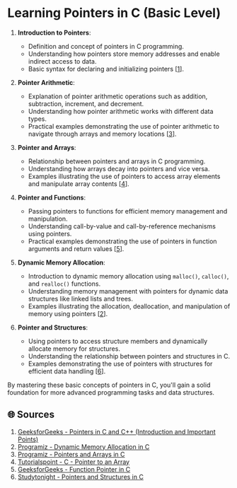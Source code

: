 # Learning Pointers in C (Basic Level)

1. **Introduction to Pointers**:
   - Definition and concept of pointers in C programming.
   - Understanding how pointers store memory addresses and enable indirect access to data.
   - Basic syntax for declaring and initializing pointers [[1](https://www.geeksforgeeks.org/pointers-in-c-and-c-set-1-introduction-and-important-points/)].

2. **Pointer Arithmetic**:
   - Explanation of pointer arithmetic operations such as addition, subtraction, increment, and decrement.
   - Understanding how pointer arithmetic works with different data types.
   - Practical examples demonstrating the use of pointer arithmetic to navigate through arrays and memory locations [[3](https://www.programiz.com/c-programming/c-pointers-arrays)].

3. **Pointer and Arrays**:
   - Relationship between pointers and arrays in C programming.
   - Understanding how arrays decay into pointers and vice versa.
   - Examples illustrating the use of pointers to access array elements and manipulate array contents [[4](https://www.tutorialspoint.com/cprogramming/c_pointer_to_an_array.htm)].

4. **Pointer and Functions**:
   - Passing pointers to functions for efficient memory management and manipulation.
   - Understanding call-by-value and call-by-reference mechanisms using pointers.
   - Practical examples demonstrating the use of pointers in function arguments and return values [[5](https://www.geeksforgeeks.org/function-pointer-in-c/)].

5. **Dynamic Memory Allocation**:
   - Introduction to dynamic memory allocation using `malloc()`, `calloc()`, and `realloc()` functions.
   - Understanding memory management with pointers for dynamic data structures like linked lists and trees.
   - Examples illustrating the allocation, deallocation, and manipulation of memory using pointers [[2](https://www.programiz.com/c-programming/c-dynamic-memory-allocation)].

6. **Pointer and Structures**:
   - Using pointers to access structure members and dynamically allocate memory for structures.
   - Understanding the relationship between pointers and structures in C.
   - Examples demonstrating the use of pointers with structures for efficient data handling [[6](https://www.studytonight.com/c/pointers-and-structures.php)].

By mastering these basic concepts of pointers in C, you'll gain a solid foundation for more advanced programming tasks and data structures.

## 🌐 Sources

1. [GeeksforGeeks - Pointers in C and C++ (Introduction and Important Points)](https://www.geeksforgeeks.org/pointers-in-c-and-c-set-1-introduction-and-important-points/)
2. [Programiz - Dynamic Memory Allocation in C](https://www.programiz.com/c-programming/c-dynamic-memory-allocation)
3. [Programiz - Pointers and Arrays in C](https://www.programiz.com/c-programming/c-pointers-arrays)
4. [Tutorialspoint - C - Pointer to an Array](https://www.tutorialspoint.com/cprogramming/c_pointer_to_an_array.htm)
5. [GeeksforGeeks - Function Pointer in C](https://www.geeksforgeeks.org/function-pointer-in-c/)
6. [Studytonight - Pointers and Structures in C](https://www.studytonight.com/c/pointers-and-structures.php)
